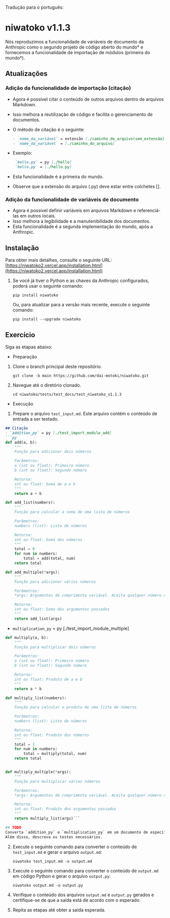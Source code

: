 Tradução para o português:

# niwatoko v1.1.3

Nós reproduzimos a funcionalidade de variáveis de documento da Anthropic como o segundo projeto de código aberto do mundo* e fornecemos a funcionalidade de importação de módulos (primeira do mundo*).

## Atualizações

### Adição da funcionalidade de importação (citação)
- Agora é possível citar o conteúdo de outros arquivos dentro de arquivos Markdown.
- Isso melhora a reutilização de código e facilita o gerenciamento de documentos.

- O método de citação é o seguinte:
   ```markdown
   - `nome_da_variável` = extensão [./caminho_do_arquivo(sem_extensão)]
   - `nome_da_variável` = [./caminho_do_arquivo]
   ```
- Exemplo:
   ```markdown
    `hello.py` = py [./hello]
    `hello.py` = [./hello.py]
   ```
- Esta funcionalidade é a primeira do mundo.
- Observe que a extensão do arquivo (.py) deve estar entre colchetes [].

### Adição da funcionalidade de variáveis de documento
- Agora é possível definir variáveis em arquivos Markdown e referenciá-las em outros locais.
- Isso melhora a legibilidade e a manutenibilidade dos documentos.
- Esta funcionalidade é a segunda implementação do mundo, após a Anthropic.

## Instalação

Para obter mais detalhes, consulte o seguinte URL:
[https://niwatoko2.vercel.app/installation.html](https://niwatoko2.vercel.app/installation.html)


1. Se você já tiver o Python e as chaves da Anthropic configurados, poderá usar o seguinte comando:

   ```
   pip install niwatoko
   ```

   Ou, para atualizar para a versão mais recente, execute o seguinte comando:
   
   ```
   pip install --upgrade niwatoko
   ```


## Exercício

Siga as etapas abaixo:
- Preparação
1. Clone o branch principal deste repositório.

   ```
   git clone -b main https://github.com/dai-motoki/niwatoko.git
   ```

2. Navegue até o diretório clonado.

   ```
   cd niwatoko/tests/test_docs/test_niwatoko_v1.1.3
   ```

- Execução

1. Prepare o arquivo `test_input.md`. Este arquivo contém o conteúdo de entrada a ser testado.

```test_input.md
## Citação
- `addition_py` = py [./test_import_module_add]
```py
def add(a, b):
    """
    Função para adicionar dois números

    Parâmetros:
    a (int ou float): Primeiro número
    b (int ou float): Segundo número

    Retorna:
    int ou float: Soma de a e b
    """
    return a + b

def add_list(numbers):
    """
    Função para calcular a soma de uma lista de números

    Parâmetros:
    numbers (list): Lista de números

    Retorna:
    int ou float: Soma dos números
    """
    total = 0
    for num in numbers:
        total = add(total, num)
    return total

def add_multiple(*args):
    """
    Função para adicionar vários números

    Parâmetros:
    *args: Argumentos de comprimento variável. Aceita qualquer número de valores numéricos

    Retorna:
    int ou float: Soma dos argumentos passados
    """
    return add_list(args)
```
- `multiplication_py` = py [./test_import_module_multiple]  
```py
def multiply(a, b):
    """
    Função para multiplicar dois números

    Parâmetros:
    a (int ou float): Primeiro número
    b (int ou float): Segundo número

    Retorna:
    int ou float: Produto de a e b
    """
    return a * b

def multiply_list(numbers):
    """
    Função para calcular o produto de uma lista de números

    Parâmetros:
    numbers (list): Lista de números

    Retorna:
    int ou float: Produto dos números
    """
    total = 1
    for num in numbers:
        total = multiply(total, num)
    return total


def multiply_multiple(*args):
    """
    Função para multiplicar vários números

    Parâmetros:
    *args: Argumentos de comprimento variável. Aceita qualquer número de valores numéricos

    Retorna:
    int ou float: Produto dos argumentos passados
    """
    return multiply_list(args)```

## TODO
Converta `addition_py` e `multiplication_py` em um documento de especificação de requisitos apenas em japonês.
Além disso, descreva os testes necessários.
```

2. Execute o seguinte comando para converter o conteúdo de `test_input.md` e gerar o arquivo `output.md`:

   ```
   niwatoko test_input.md -o output.md
   ```

3. Execute o seguinte comando para converter o conteúdo de `output.md` em código Python e gerar o arquivo `output.py`:

   ```
   niwatoko output.md -o output.py
   ```

4. Verifique o conteúdo dos arquivos `output.md` e `output.py` gerados e certifique-se de que a saída está de acordo com o esperado.

5. Repita as etapas até obter a saída esperada.
